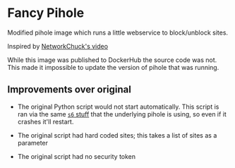 # Fancy Pihole

Modified pihole image which runs a little webservice to block/unblock sites.

Inspired by [NetworkChuck's video](https://www.youtube.com/watch?v=dH3DdLy574M)

While this image was published to DockerHub the source code was not.
This made it impossible to update the version of pihole that was running.

## Improvements over original

* The original Python script would not start automatically.  This script is ran via the same [`s6` stuff]() that the underlying pihole is using, so even if it crashes it'll restart.

* The original script had hard coded sites; this takes a list of sites as a parameter

* The original script had no security token
